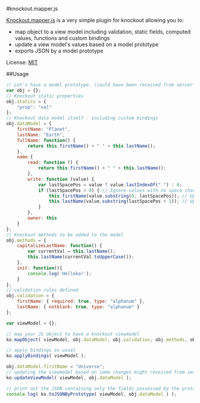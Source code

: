 #knockout.mapper.js

[Knockout.mapper.js](https://github.com/imrefazekas/knockout.mapper.js) is a very simple plugin for knockout allowing you to:
- map object to a view model including validation, static fields, computed values, functions and custom bindings
- update a view model's values based on a model prototype
- exports JSON by a model prototype

License: [MIT](http://www.opensource.org/licenses/mit-license.php)

##Usage
```javascript
// Let's have a model prototype. (could have been received from server-side or define any way you want to...)
var obj = {};
// Knockout static properties
obj.statics = {
	"prop": "val"
};
// Knockout data model itself - including custom bindings
obj.dataModel = {
	firstName: "Planet",
	lastName: "Earth",
	fullName: function() {
		return this.firstName() + " " + this.lastName();
	},
	name:{
		read: function () {
			return this.firstName() + " " + this.lastName();
		},
		write: function (value) {
			var lastSpacePos = value ? value.lastIndexOf(" ") : 0;
			if (lastSpacePos > 0) { // Ignore values with no space character
				this.firstName(value.substring(0, lastSpacePos)); // Update "firstName"
				this.lastName(value.substring(lastSpacePos + 1)); // Update "lastName"
			}
		},
		owner: this
	}
};
// Knockout methods to be added to the model
obj.methods = {
	capitalizeLastName: function() {
		var currentVal = this.lastName();
		this.lastName(currentVal.toUpperCase());
	},
	init: function(){
		console.log('Helloka!');
	}
};
// validation rules defined
obj.validation = {
	firstName: { required: true, type: "alphanum" },
	lastName: { notblank: true, type: "alphanum" }
};

var viewModel = {};

// map your JS object to have a knockout viewmodel
ko.mapObject( viewModel, obj.dataModel, obj.validation, obj.methods, obj.statics );

// apply bindings as usual
ko.applyBindings( viewModel );

obj.dataModel.firstName = "Universe";
// updating the viewmodel based on some changes might received from server-side
ko.updateViewModel( viewModel, obj.dataModel );

// print out the JSON containing only the fields possessed by the prototype passed by. Much faster, than the toJSON of knockout and can be targeted only content you are really interested in
console.log( ko.toJSONByPrototype( viewModel, obj.dataModel ) );
```
